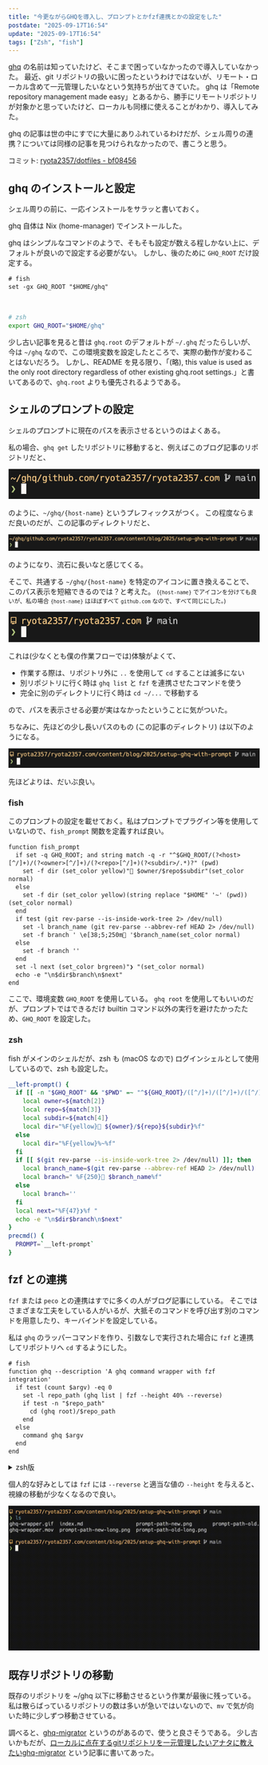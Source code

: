```yaml
---
title: "今更ながらGHQを導入し、プロンプトとかfzf連携とかの設定をした"
postdate: "2025-09-17T16:54"
update: "2025-09-17T16:54"
tags: ["Zsh", "fish"]
---
```


[ghq](https://github.com/x-motemen/ghq) の名前は知っていたけど、そこまで困っていなかったので導入していなかった。
最近、git リポジトリの扱いに困ったというわけではないが、リモート・ローカル含めて一元管理したいなという気持ちが出てきていた。
ghq は「Remote repository management made easy」とあるから、勝手にリモートリポジトリが対象かと思っていたけど、ローカルも同様に使えることがわかり、導入してみた。

ghq の記事は世の中にすでに大量にありふれているわけだが、シェル周りの連携？については同様の記事を見つけられなかったので、書こうと思う。

コミット: [ryota2357/dotfiles - bf08456](https://github.com/ryota2357/dotfiles/commit/bf08456b5555c33692bfa61306cb2d0a274e83aa)

## ghq のインストールと設定

シェル周りの前に、一応インストールをサラッと書いておく。

ghq 自体は Nix (home-manager) でインストールした。

ghq はシンプルなコマンドのようで、そもそも設定が数える程しかない上に、デフォルトが良いので設定する必要がない。
しかし、後のために `GHQ_ROOT` だけ設定する。

```fish
# fish
set -gx GHQ_ROOT "$HOME/ghq"
```

<br/>

```zsh
# zsh
export GHQ_ROOT="$HOME/ghq"
```

少し古い記事を見ると昔は `ghq.root` のデフォルトが `~/.ghq` だったらしいが、今は `~/ghq` なので、この環境変数を設定したところで、実際の動作が変わることはないだろう。
しかし、README を見る限り、「(略), this value is used as the only root directory regardless of other existing ghq.root settings.」と書いてあるので、`ghq.root` よりも優先されるようである。

## シェルのプロンプトの設定

シェルのプロンプトに現在のパスを表示させるというのはよくある。

私の場合、`ghq get` したリポジトリに移動すると、例えばこのブログ記事のリポジトリだと、

![prompt-path-old](./prompt-path-old.png)

のように、`~/ghq/{host-name}` というプレフィックスがつく。
この程度ならまだ良いのだが、この記事のディレクトリだと、

![prompt-path-old-long](./prompt-path-old-long.png)

のようになり、流石に長いなと感じてくる。

そこで、共通する `~/ghq/{host-name}` を特定のアイコンに置き換えることで、このパス表示を短縮できるのでは？と考えた。
<small>(`{host-name}` でアイコンを分けても良いが、私の場合 `{host-name}` はほぼすべて `github.com` なので、すべて同じにした。)</small>

![prompt-path-new](./prompt-path-new.png)

これは(少なくとも僕の作業フローでは)体験がよくて、

- 作業する際は、リポジトリ外に `..` を使用して `cd` することは滅多にない
- 別リポジトリに行く時は `ghq list` と `fzf` を連携させたコマンドを使う
- 完全に別のディレクトリに行く時は `cd ~/...` で移動する

ので、パスを表示させる必要が実はなかったということに気がついた。

ちなみに、先ほどの少し長いパスのもの (この記事のディレクトリ) は以下のようになる。

![prompt-path-new-long](./prompt-path-new-long.png)

先ほどよりは、だいぶ良い。

### fish

このプロンプトの設定を載せておく。私はプロンプトでプラグイン等を使用していないので、`fish_prompt` 関数を定義すれば良い。

```fish
function fish_prompt
  if set -q GHQ_ROOT; and string match -q -r "^$GHQ_ROOT/(?<host>[^/]+)/(?<owner>[^/]+)/(?<repo>[^/]+)(?<subdir>/.*)?" (pwd)
    set -f dir (set_color yellow)" $owner/$repo$subdir"(set_color normal)
  else
    set -f dir (set_color yellow)(string replace "$HOME" '~' (pwd))(set_color normal)
  end
  if test (git rev-parse --is-inside-work-tree 2> /dev/null)
    set -l branch_name (git rev-parse --abbrev-ref HEAD 2> /dev/null)
    set -f branch ' \e[38;5;250m '$branch_name(set_color normal)
  else
    set -f branch ''
  end
  set -l next (set_color brgreen)"❯ "(set_color normal)
  echo -e "\n$dir$branch\n$next"
end
```

ここで、環境変数 `GHQ_ROOT` を使用している。
`ghq root` を使用してもいいのだが、プロンプトではできるだけ builtin コマンド以外の実行を避けたかったため、`GHQ_ROOT` を設定した。

### zsh

fish がメインのシェルだが、zsh も (macOS なので) ログインシェルとして使用しているので、zsh も設定した。

```zsh
__left-prompt() {
  if [[ -n "$GHQ_ROOT" && "$PWD" =~ "^${GHQ_ROOT}/([^/]+)/([^/]+)/([^/]+)(/.*)?" ]]; then
    local owner=${match[2]}
    local repo=${match[3]}
    local subdir=${match[4]}
    local dir="%F{yellow} ${owner}/${repo}${subdir}%f"
  else
    local dir="%F{yellow}%~%f"
  fi
  if [[ $(git rev-parse --is-inside-work-tree 2> /dev/null) ]]; then
    local branch_name=$(git rev-parse --abbrev-ref HEAD 2> /dev/null)
    local branch=" %F{250} $branch_name%f"
  else
    local branch=''
  fi
  local next="%F{47}❯%f "
  echo -e "\n$dir$branch\n$next"
}
precmd() {
  PROMPT=`__left-prompt`
}
```

## fzf との連携

`fzf` または `peco` との連携はすでに多くの人がブログ記事にしている。
そこではさまざまな工夫をしている人がいるが、大抵そのコマンドを呼び出す別のコマンドを用意したり、キーバインドを設定している。

私は `ghq` のラッパーコマンドを作り、引数なしで実行された場合に `fzf` と連携してリポジトリへ `cd` するようにした。

```fish
# fish
function ghq --description 'A ghq command wrapper with fzf integration'
  if test (count $argv) -eq 0
    set -l repo_path (ghq list | fzf --height 40% --reverse)
    if test -n "$repo_path"
      cd (ghq root)/$repo_path
    end
  else
    command ghq $argv
  end
end
```

<details>
<summary>zsh版</summary>

```zsh
ghq() {
  if [ $# -eq 0 ]; then
    local repo_path
    repo_path=$(ghq list | fzf --height 40% --reverse)
    if [[ -n "$repo_path" ]]; then
      cd "$(ghq root)/$repo_path"
    fi
  else
    command ghq "$@"
  fi
}
```

</details>

個人的な好みとしては `fzf` には `--reverse` と適当な値の `--height` を与えると、視線の移動が少なくなるので良い。

![ghq-wrapper](./ghq-wrapper.gif)

## 既存リポジトリの移動

既存のリポジトリを \~/ghq 以下に移動させるという作業が最後に残っている。
私は散らばっているリポジトリの数は多いが急いではいないので、`mv` で気が向いた時に少しずつ移動させている。

調べると、[ghq-migrator](https://github.com/astj/ghq-migrator) というのがあるので、使うと良さそうである。
少し古いかもだが、[ローカルに点在するgitリポジトリを一元管理したいアナタに教えたいghq-migrator](https://dev.classmethod.jp/articles/ghq-migrator-for-exists-local-git-repository/) という記事に書いてあった。
